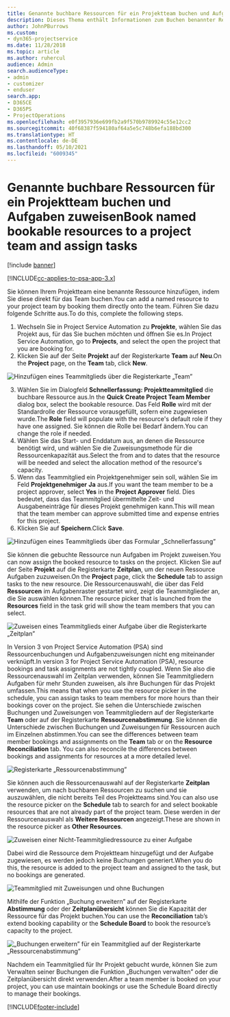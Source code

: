 ```yaml
---
title: Genannte buchbare Ressourcen für ein Projektteam buchen und Aufgaben zuweisen
description: Dieses Thema enthält Informationen zum Buchen benannter Ressourcen für Projektteams und zum Zuweisen dieser Ressourcen zu Aufgaben.
author: JohnPBurrows
ms.custom:
- dyn365-projectservice
ms.date: 11/28/2018
ms.topic: article
ms.author: ruhercul
audience: Admin
search.audienceType:
- admin
- customizer
- enduser
search.app:
- D365CE
- D365PS
- ProjectOperations
ms.openlocfilehash: e0f3957936e699fb2a9f570b9789924c55e12cc2
ms.sourcegitcommit: 40f68387f594180af64a5e5c748b6efa188bd300
ms.translationtype: HT
ms.contentlocale: de-DE
ms.lasthandoff: 05/10/2021
ms.locfileid: "6009345"
---
```

# <a name="book-named-bookable-resources-to-a-project-team-and-assign-tasks"></a><span data-ttu-id="2f711-103">Genannte buchbare Ressourcen für ein Projektteam buchen und Aufgaben zuweisen</span><span class="sxs-lookup"><span data-stu-id="2f711-103">Book named bookable resources to a project team and assign tasks</span></span> 

[!include [banner](../includes/psa-now-project-operations.md)]

[!INCLUDE[cc-applies-to-psa-app-3.x](../includes/cc-applies-to-psa-app-3x.md)]

<span data-ttu-id="2f711-104">Sie können Ihrem Projektteam eine benannte Ressource hinzufügen, indem Sie diese direkt für das Team buchen.</span><span class="sxs-lookup"><span data-stu-id="2f711-104">You can  add a named resource to your project team by booking them directly onto the team.</span></span> <span data-ttu-id="2f711-105">Führen Sie dazu folgende Schritte aus.</span><span class="sxs-lookup"><span data-stu-id="2f711-105">To do this, complete the following steps.</span></span>

1. <span data-ttu-id="2f711-106">Wechseln Sie in Project Service Automation zu **Projekte**, wählen Sie das Projekt aus, für das Sie buchen möchten und öffnen Sie es.</span><span class="sxs-lookup"><span data-stu-id="2f711-106">In  Project Service Automation, go to **Projects**, and select the open the project that you are booking for.</span></span>
2. <span data-ttu-id="2f711-107">Klicken Sie auf der Seite **Projekt** auf der Registerkarte **Team** auf **Neu**.</span><span class="sxs-lookup"><span data-stu-id="2f711-107">On the **Project** page, on the **Team** tab, click **New**.</span></span> 

![Hinzufügen eines Teammitglieds über die Registerkarte „Team”](media/RM-how-to-1.png)

3. <span data-ttu-id="2f711-109">Wählen Sie im Dialogfeld **Schnellerfassung: Projektteammitglied** die buchbare Ressource aus.</span><span class="sxs-lookup"><span data-stu-id="2f711-109">In the **Quick Create Project Team Member** dialog box, select the bookable resource.</span></span> <span data-ttu-id="2f711-110">Das Feld **Rolle** wird mit der Standardrolle der Ressource vorausgefüllt, sofern eine zugewiesen wurde.</span><span class="sxs-lookup"><span data-stu-id="2f711-110">The **Role** field will populate with the resource's default role if they have one assigned.</span></span> <span data-ttu-id="2f711-111">Sie können die Rolle bei Bedarf ändern.</span><span class="sxs-lookup"><span data-stu-id="2f711-111">You can change the role if needed.</span></span> 
4. <span data-ttu-id="2f711-112">Wählen Sie das Start- und Enddatum aus, an denen die Ressource benötigt wird, und wählen Sie die Zuweisungsmethode für die Ressourcenkapazität aus.</span><span class="sxs-lookup"><span data-stu-id="2f711-112">Select the from and to dates that the resource will be needed and select the allocation method of the resource's capacity.</span></span> 
5. <span data-ttu-id="2f711-113">Wenn das Teammitglied ein Projektgenehmiger sein soll, wählen Sie im Feld **Projektgenehmiger** **Ja** aus.</span><span class="sxs-lookup"><span data-stu-id="2f711-113">If you want the team member to be a project approver, select **Yes** in the **Project Approver** field.</span></span> <span data-ttu-id="2f711-114">Dies bedeutet, dass das Teammitglied übermittelte Zeit- und Ausgabeneinträge für dieses Projekt genehmigen kann.</span><span class="sxs-lookup"><span data-stu-id="2f711-114">This will mean that the team member can approve submitted time and expense entries for this project.</span></span> 
6. <span data-ttu-id="2f711-115">Klicken Sie auf **Speichern**.</span><span class="sxs-lookup"><span data-stu-id="2f711-115">Click **Save**.</span></span>

![Hinzufügen eines Teammitglieds über das Formular „Schnellerfassung”](media/RM-how-to-2.png)


<span data-ttu-id="2f711-117">Sie können die gebuchte Ressource nun Aufgaben im Projekt zuweisen.</span><span class="sxs-lookup"><span data-stu-id="2f711-117">You can now assign the booked resource to tasks on the project.</span></span> <span data-ttu-id="2f711-118">Klicken Sie auf der Seite **Projekt** auf die Registerkarte **Zeitplan**, um der neuen Ressource Aufgaben zuzuweisen.</span><span class="sxs-lookup"><span data-stu-id="2f711-118">On the **Project** page, click the **Schedule** tab to assign tasks to the new resource.</span></span> <span data-ttu-id="2f711-119">Die Ressourcenauswahl, die über das Feld **Ressourcen** im Aufgabenraster gestartet wird, zeigt die Teammitglieder an, die Sie auswählen können.</span><span class="sxs-lookup"><span data-stu-id="2f711-119">The resource picker that is launched from the **Resources** field in the task grid will show the team members that you can select.</span></span>

![Zuweisen eines Teammitglieds einer Aufgabe über die Registerkarte „Zeitplan”](media/RM-how-to-3.png)

<span data-ttu-id="2f711-121">In Version 3 von Project Service Automation (PSA) sind Ressourcenbuchungen und Aufgabenzuweisungen nicht eng miteinander verknüpft.</span><span class="sxs-lookup"><span data-stu-id="2f711-121">In version 3 for Project Service Automation (PSA), resource bookings and task assignments are not tightly coupled.</span></span> <span data-ttu-id="2f711-122">Wenn Sie also die Ressourcenauswahl im Zeitplan verwenden, können Sie Teammitgliedern Aufgaben für mehr Stunden zuweisen, als ihre Buchungen für das Projekt umfassen.</span><span class="sxs-lookup"><span data-stu-id="2f711-122">This means that when you use the resource picker in the schedule, you can assign tasks to team members for more hours than their bookings cover on the project.</span></span>
<span data-ttu-id="2f711-123">Sie sehen die Unterschiede zwischen Buchungen und Zuweisungen von Teammitgliedern auf der Registerkarte **Team** oder auf der Registerkarte **Ressourcenabstimmung**. Sie können die Unterschiede zwischen Buchungen und Zuweisungen für Ressourcen auch im Einzelnen abstimmen.</span><span class="sxs-lookup"><span data-stu-id="2f711-123">You can see the differences between team member bookings and assignments on the **Team** tab or on the **Resource Reconciliation** tab. You can also reconcile the differences between bookings and assignments for resources at a more detailed level.</span></span>

![Registerkarte „Ressourcenabstimmung”](media/RM-how-to-4.png)

<span data-ttu-id="2f711-125">Sie können auch die Ressourcenauswahl auf der Registerkarte **Zeitplan** verwenden, um nach buchbaren Ressourcen zu suchen und sie auszuwählen, die nicht bereits Teil des Projektteams sind.</span><span class="sxs-lookup"><span data-stu-id="2f711-125">You can also use the resource picker on the **Schedule** tab to search for and select bookable resources that are not already part of the project team.</span></span> <span data-ttu-id="2f711-126">Diese werden in der Ressourcenauswahl als **Weitere Ressourcen** angezeigt.</span><span class="sxs-lookup"><span data-stu-id="2f711-126">These are shown in the resource picker as **Other Resources**.</span></span>

![Zuweisen einer Nicht-Teammitgliedressource zu einer Aufgabe](media/RM-how-to-5.png)

<span data-ttu-id="2f711-128">Dabei wird die Ressource dem Projektteam hinzugefügt und der Aufgabe zugewiesen, es werden jedoch keine Buchungen generiert.</span><span class="sxs-lookup"><span data-stu-id="2f711-128">When you do this, the resource is added to the project team and assigned to the task, but no bookings are generated.</span></span>

![Teammitglied mit Zuweisungen und ohne Buchungen](media/RM-how-to-6.png)

<span data-ttu-id="2f711-130">Mithilfe der Funktion „Buchung erweitern” auf der Registerkarte **Abstimmung** oder der **Zeitplanübersicht** können Sie die Kapazität der Ressource für das Projekt buchen.</span><span class="sxs-lookup"><span data-stu-id="2f711-130">You can use the **Reconciliation** tab’s extend booking capability or the **Schedule Board** to book the resource’s capacity to the project.</span></span>

![„Buchungen erweitern” für ein Teammitglied auf der Registerkarte „Ressourcenabstimmung”](media/RM-how-to-7.png)

<span data-ttu-id="2f711-132">Nachdem ein Teammitglied für Ihr Projekt gebucht wurde, können Sie zum Verwalten seiner Buchungen die Funktion „Buchungen verwalten” oder die Zeitplanübersicht direkt verwenden.</span><span class="sxs-lookup"><span data-stu-id="2f711-132">After a team member is booked on your project, you can use maintain bookings or use the Schedule Board directly to manage their bookings.</span></span>


[!INCLUDE[footer-include](../includes/footer-banner.md)]